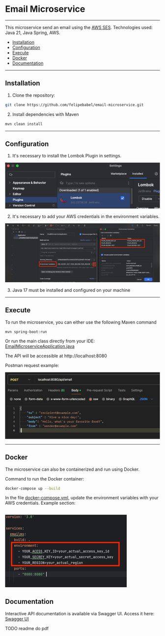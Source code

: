 # Email Microservice

---
This microservice send an email using the [AWS SES](https://aws.amazon.com/pt/ses/).
Technologies used: Java 21, Java Spring, AWS.

- [Installation](#installation)
- [Configuration](#configuration)
- [Execute](#execute)
- [Docker](#docker)
- [Documentation](#documentation)

---

## Installation

1. Clone the repository:

```bash
git clone https://github.com/felipebabel/email-microservice.git
```

2. Install dependencies with Maven

```bash
mvn clean install
```

---

## Configuration

1. It's necessary to install the Lombok Plugin in settings.

![img.png](assets/img1.png)

2. It's necessary to add your AWS credentials in the environment variables.

![img_2.png](assets/img2.png)

3. Java 17 must be installed and configured on your machine

---

## Execute

To run the microservice, you can either use the following Maven command

```task
mvn spring-boot:run
```

Or run the main class directly from your IDE:
[EmailMicroserviceApplication.java](src/main/java/com/emailmicroservice/EmailMicroserviceApplication.java)

The API will be accessible at http://localhost:8080

Postman request example:

![img_1.png](assets/img3.png)

---

## Docker

The microservice can also be containerized and run using Docker.

Command to run the Docker container:

```bash
docker-compose up --build 
```

In the file [docker-compose.yml](docker-compose.yml), update the environment variables with your AWS credentials.
Example section:

![img_1.png](assets/img4.png)
---

## Documentation

Interactive API documentation is available via Swagger UI.
Access it here:
[Swagger UI](http://localhost:8080/swagger-ui/index.html#/)

TODO readme do pdf